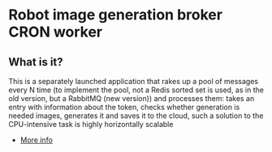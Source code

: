 # Robot image generation broker CRON worker

## What is it?

This is a separately launched application that rakes up a pool of messages every N time (to implement the pool, not a Redis sorted set is used, as in the old version, but a RabbitMQ (new version)) and processes them: takes an entry with information about the token, checks whether generation is needed images, generates it and saves it to the cloud, such a solution to the CPU-intensive task is highly horizontally scalable

- [More info](./../../../../../README.md)